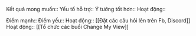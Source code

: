 

Kết quả mong muốn:: 
Yếu tố hỗ trợ:: 
Ý tưởng tốt hơn:: 
Hoạt động::

Điểm mạnh::
Điểm yếu::
Hoạt động:: [[Đặt các câu hỏi lên trên Fb, Discord]]
Hoạt động:: [[Tổ chức các buổi Change My View]]